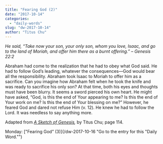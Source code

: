 ```yaml
---
title: "Fearing God (2)"
date: "2017-10-14"
categories: 
  - "daily-words"
slug: "dw-2017-10-14"
author: "Titus Chu"
---
```


_He said, “Take now your son, your only son, whom you love, Isaac, and go to the land of Moriah, and offer him there as a burnt offering.”_ _– Genesis 22:2_

Abraham had come to the realization that he had to obey what God said. He had to follow God’s leading, whatever the consequences—God would bear all the responsibility. Abraham took Isaac to Moriah to offer him as a sacrifice. Can you imagine how Abraham felt when he took the knife and was ready to sacrifice his only son? At that time, both his eyes and thoughts must have been blurry. It seems a sword pierced his own heart. He might have asked, “God, is this the end of Your appearing to me? Is this the end of Your work on me? Is this the end of Your blessing on me?” However, he feared God and dared not refuse Him (v. 12). He knew he had to follow the Lord. It was needless to say anything more.

Adapted from _[A Sketch of Genesis](/book-gen-sketch "Go to the listing for this book."),_ by Titus Chu; page 114.

Monday: ["Fearing God” (3)](/dw-2017-10-16 "Go to the entry for this "Daily Word."")
